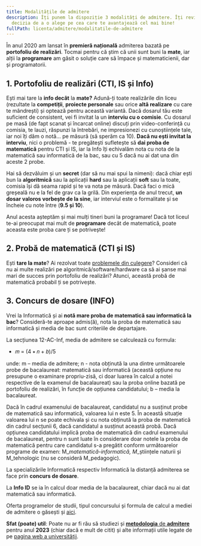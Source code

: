 ```yaml
---
title: Modalitățile de admitere
description: Îți punem la dispoziție 3 modalități de admitere. Îți revine ție
  decizia de a o alege pe cea care te avantajează cel mai bine!
fullPath: licenta/admitere/modalitatile-de-admitere
---
```

În anul 2020 am lansat în **premieră națională** admiterea bazată pe **portofoliu de realizări**. Tocmai pentru că știm că unii sunt buni la **mate**, iar alții la **programare** am găsit o soluție care să împace și matematicienii, dar și programatorii. 

## 1. Portofoliu de realizări (CTI, IS și Info)

Ești mai tare la **info decât** la **mate?** Adună-ți toate realizările din liceu (rezultate la **competiții**, **proiecte personale** sau orice **altă realizare** cu care te mândrești) și optează pentru această variantă. Dacă dosarul tău este suficient de consistent, vei fi invitat la un **interviu cu o comisie**. Cu dosarul pe masă (de fapt scanat și încarcat online) discuți prin video-conferință cu comisia, te lauzi, răspunzi la întrebări, ne impresionezi cu cunoștiințele tale, iar noi îți dăm o notă... pe măsură (să sperăm ca 10). **Dacă nu ești invitat la interviu**, nici o problemă - te pregătești sufletește să **dai proba de matematică** pentru CTI și IS, iar la Info îți echivalăm nota cu nota de la matematică sau informatică de la bac, sau cu 5 dacă nu ai dat una din aceste 2 probe. 

Hai să dezvăluim și un **secret** (dar să nu mai spui la nimeni): dacă chiar ești bun la **algoritmică** sau la aplicații **hard** sau la aplicații **soft** sau la toate, comisia își dă seama rapid și te va nota pe măsură. Dacă faci o mică greșeală nu e la fel de grav ca la grilă. Din experiența de anul trecut, **un dosar valoros vorbește de la sine**, iar interviul este o formalitate și se încheie cu note între (**9.5 și 10**).

Anul acesta așteptăm și mai mulți tineri buni la programare! Dacă tot liceul te-ai preocupat mai mult de **programare** decât de matematică, poate aceasta este proba care ți se potrivește!

## 2. Probă de matematică (CTI și IS)

Ești **tare la mate**? Ai rezolvat toate [problemele din culegere](http://www.upt.ro//img/files/2022-2023/Admitere/Licenta/Culegere_Poli_Admitere2023.pdf)? Consideri că nu ai multe realizări pe algoritmică/software/hardware ca să ai șanse mai mari de succes prin portofoliu de realizări? Atunci, această probă de matematică probabil ți se potrivește. 

## 3. Concurs de dosare (INFO)

Vrei la Informatică și ai **notă mare proba de matematică sau informatică la bac**? Consideră-te aproape admis(ă), nota la proba de matematică sau informatică și media de bac sunt criteriile de departajare. 

La secțiunea 12-AC-Inf, media de admitere se calculează cu formula:

* 𝑚 = (4 ∗ 𝑛 + 𝑏)/5

unde: m – media de admitere; n - nota obținută la una dintre următoarele probe de bacalaureat: matematică sau informatică (această opțiune nu presupune o examinare propriu-zisă, ci doar luarea în calcul a notei respective de la examenul de bacalaureat) sau la proba online bazată pe portofoliu de realizări, în funcție de opțiunea candidatului; b – media la bacalaureat.

Dacă în cadrul examenului de bacalaureat, candidatul nu a susținut probe de matematică sau informatică, valoarea lui n este 5. În această situație valoarea lui n se poate echivala și cu nota obținută la proba de matematică din cadrul secțunii 6, dacă candidatul a susținut această probă. Dacă opțiunea candidatului implică proba de matematică din cadrul examenului de bacalaureat, pentru n sunt luate în considerare doar notele la proba de matematică pentru care candidatul s-a pregătit conform următoarelor programe de examen: M_*matematică-informatică, M*_științele naturii și M_tehnologic (nu se consideră M_pedagogic).

La specializările Informatică respectiv Informatică la distanță admiterea se face prin **concurs de dosare**.

La **Info ID** se ia în calcul doar media de la bacalaureat, chiar dacă nu ai dat matematică sau informatică.

Oferta programelor de studii, tipul concursului și formula de calcul a mediei de admitere o găsești și [aici](https://www.upt.ro/img/files/2022-2023/Admitere/Licenta/2.2_Anexa_1-Adm_licenta_2023_Oferta_programe_studii_final.pdf).

**Sfat (poate) util**: Poate nu ar fi rău să studiezi și [**metodologia** de **admitere**](https://www.upt.ro/img/files/2022-2023/Admitere/Licenta/HBS_03_22.03.2023_Regulament-admitere-licenta-an.univ.2023-2024.pdf) pentru anul **2023** (chiar dacă e mult de citit) și alte informații utile legate de pe [pagina web a universității](https://www.upt.ro/Informatii_admitere-licenta-2023_1536_ro.html).